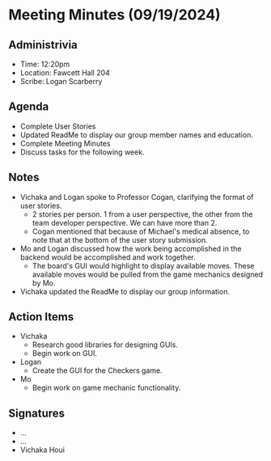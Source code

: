# Meeting Minutes (09/19/2024)

## Administrivia
* Time: 12:20pm
* Location: Fawcett Hall 204
* Scribe: Logan Scarberry

## Agenda
* Complete User Stories
* Updated ReadMe to display our group member names and education.
* Complete Meeting Minutes
* Discuss tasks for the following week.

## Notes
* Vichaka and Logan spoke to Professor Cogan, clarifying the format of user stories.
    * 2 stories per person. 1 from a user perspective, the other from the team developer perspective. We can have more than 2.
    * Cogan mentioned that because of Michael's medical absence, to note that at the bottom of the user story submission.
* Mo and Logan discussed how the work being accomplished in the backend would be accomplished and work together.
    * The board's GUI would highlight to display available moves. These available moves would be pulled from the game mechanics designed by Mo.
* Vichaka updated the ReadMe to display our group information.

## Action Items
* Vichaka
  * Research good libraries for designing GUIs.
  * Begin work on GUI.
* Logan
  * Create the GUI for the Checkers game.
* Mo
  * Begin work on game mechanic functionality.

## Signatures
* ...
* ...
* Vichaka Houi

